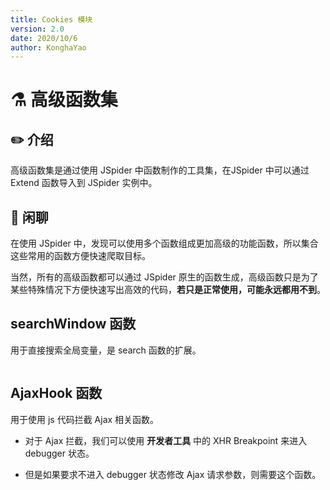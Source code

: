 ```yaml
---
title: Cookies 模块
version: 2.0
date: 2020/10/6
author: KonghaYao
---
```

# ​:alembic:​ 高级函数集
## :pencil2: 介绍
高级函数集是通过使用 JSpider 中函数制作的工具集，在JSpider 中可以通过 Extend 函数导入到 JSpider 实例中。

## :bee: 闲聊
在使用 JSpider 中，发现可以使用多个函数组成更加高级的功能函数，所以集合这些常用的函数方便快速爬取目标。

当然，所有的高级函数都可以通过 JSpider 原生的函数生成，高级函数只是为了某些特殊情况下方便快速写出高效的代码，**若只是正常使用，可能永远都用不到**。


## searchWindow 函数
用于直接搜索全局变量，是 search 函数的扩展。

```js


```

## AjaxHook 函数
用于使用 js 代码拦截 Ajax 相关函数。
- 对于 Ajax 拦截，我们可以使用 **开发者工具** 中的 XHR Breakpoint 来进入 debugger 状态。

- 但是如果要求不进入 debugger 状态修改 Ajax 请求参数，则需要这个函数。

```js


```


